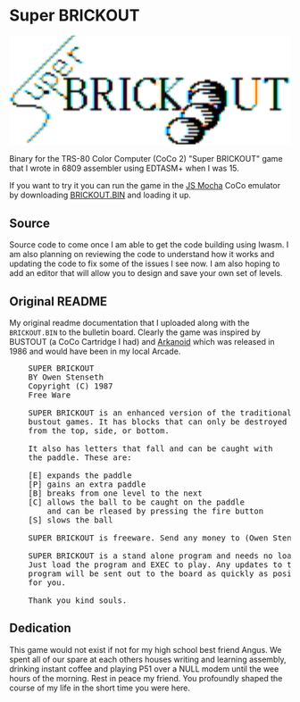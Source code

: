 # Super BRICKOUT

![LOGO](images/SuperBRICKOUT.png)

Binary for the TRS-80 Color Computer (CoCo 2) "Super BRICKOUT" game that I wrote in 6809 assembler using EDTASM+ when I was 15. 

If you want to try it you can run the game in the [JS Mocha](https://www.haplessgenius.com/mocha/) CoCo emulator by downloading [BRICKOUT.BIN](BRICKOUT.BIN) and loading it up.

## Source

Source code to come once I am able to get the code building using lwasm. I am also planning on reviewing the code to understand how it works and updating the code to fix some of the issues I see now. I am also hoping to add an editor that will allow you to design and save your own set of levels.

## Original README

My original readme documentation that I uploaded along with the `BRICKOUT.BIN` to the bulletin board. Clearly the game was inspired by BUSTOUT (a CoCo Cartridge I had) and [Arkanoid](https://en.wikipedia.org/wiki/Arkanoid) which was released in 1986 and would have been in my local Arcade.

<pre>
    SUPER BRICKOUT 
    BY Owen Stenseth
    Copyright (C) 1987
    Free Ware 
    
    SUPER BRICKOUT is an enhanced version of the traditional 
    bustout games. It has blocks that can only be destroyed 
    from the top, side, or bottom. 
    
    It also has letters that fall and can be caught with 
    the paddle. These are:
    
    [E] expands the paddle
    [P] gains an extra paddle
    [B] breaks from one level to the next
    [C] allows the ball to be caught on the paddle 
        and can be rleased by pressing the fire button
    [S] slows the ball
    
    SUPER BRICKOUT is freeware. Send any money to (Owen Stenseth [REDACTED])
    
    SUPER BRICKOUT is a stand alone program and needs no loader. 
    Just load the program and EXEC to play. Any updates to this 
    program will be sent out to the board as quickly as posible 
    for you.
    
    Thank you kind souls.
</pre>

## Dedication

This game would not exist if not for my high school best friend Angus. We spent all of our spare at each others houses writing and learning assembly, drinking instant coffee and playing P51 over a NULL modem until the wee hours of the morning. Rest in peace my friend. You profoundly shaped the course of my life in the short time you were here.
